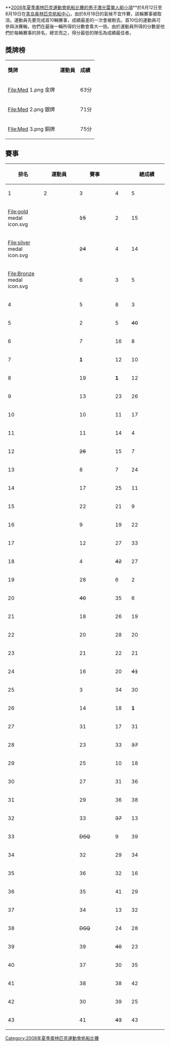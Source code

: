 **[2008年夏季奧林匹克運動會帆船比賽的男子激光雷單人艇小項](https://zh.wikipedia.org/wiki/2008年夏季奧林匹克運動會帆船比賽 "wikilink")**於8月12日至8月19日在[青岛奥林匹克帆船中心](../Page/青岛奥林匹克帆船中心.md "wikilink")，由於8月18日的氣候不宜作賽，該輪賽事被取消。運動員先要完成首10輛賽事，成績最差的一次會被刪去。首10位的運動員可參與決賽輪，他們在最後一輛所得的分數會乘大一倍。由於運動員所得的分數是他們於每輛賽事的排名，總言而之，得分最低的隊伍為成績最佳者。

## 獎牌榜

<table>
<tbody>
<tr class="odd">
<td><p><strong>獎牌</strong></p></td>
<td><p><strong>運動員</strong></p></td>
<td><p><strong>成績</strong></p></td>
</tr>
<tr class="even">
<td><p><a href="https://zh.wikipedia.org/wiki/File:Med_1.png" title="fig:File:Med 1.png"><a href="File:Med">File:Med</a> 1.png</a> 金牌</p></td>
<td></td>
<td><p>63分</p></td>
</tr>
<tr class="odd">
<td><p><a href="https://zh.wikipedia.org/wiki/File:Med_2.png" title="fig:File:Med 2.png"><a href="File:Med">File:Med</a> 2.png</a> 銀牌</p></td>
<td></td>
<td><p>71分</p></td>
</tr>
<tr class="even">
<td><p><a href="https://zh.wikipedia.org/wiki/File:Med_3.png" title="fig:File:Med 3.png"><a href="File:Med">File:Med</a> 3.png</a> 銅牌</p></td>
<td></td>
<td><p>75分</p></td>
</tr>
</tbody>
</table>

## 賽事

<table>
<colgroup>
<col style="width: 22%" />
<col style="width: 22%" />
<col style="width: 22%" />
<col style="width: 10%" />
<col style="width: 22%" />
</colgroup>
<thead>
<tr class="header">
<th><p>排名</p></th>
<th><p>運動員</p></th>
<th><p>賽事</p></th>
<th></th>
<th><p>總成績</p></th>
</tr>
</thead>
<tbody>
<tr class="odd">
<td><p>1</p></td>
<td><p>2</p></td>
<td><p>3</p></td>
<td><p>4</p></td>
<td><p>5</p></td>
</tr>
<tr class="even">
<td><p><a href="https://zh.wikipedia.org/wiki/File:gold_medal_icon.svg" title="fig:File:gold medal icon.svg"><a href="File:gold">File:gold</a> medal icon.svg</a></p></td>
<td></td>
<td><p><s>15</S></p></td>
<td><p>2</p></td>
<td><p>15</p></td>
</tr>
<tr class="odd">
<td><p><a href="https://zh.wikipedia.org/wiki/File:silver_medal_icon.svg" title="fig:File:silver medal icon.svg"><a href="File:silver">File:silver</a> medal icon.svg</a></p></td>
<td></td>
<td><p><s>24</S></p></td>
<td><p>4</p></td>
<td><p>14</p></td>
</tr>
<tr class="even">
<td><p><a href="https://zh.wikipedia.org/wiki/File:Bronze_medal_icon.svg" title="fig:File:Bronze medal icon.svg"><a href="File:Bronze">File:Bronze</a> medal icon.svg</a></p></td>
<td></td>
<td><p>6</p></td>
<td><p>3</p></td>
<td><p>5</p></td>
</tr>
<tr class="odd">
<td><p>4</p></td>
<td></td>
<td><p>5</p></td>
<td><p>8</p></td>
<td><p>3</p></td>
</tr>
<tr class="even">
<td><p>5</p></td>
<td></td>
<td><p>2</p></td>
<td><p>5</p></td>
<td><p><s>40</S></p></td>
</tr>
<tr class="odd">
<td><p>6</p></td>
<td></td>
<td><p>7</p></td>
<td><p>16</p></td>
<td><p>8</p></td>
</tr>
<tr class="even">
<td><p>7</p></td>
<td></td>
<td><p><strong>1</strong></p></td>
<td><p>12</p></td>
<td><p>10</p></td>
</tr>
<tr class="odd">
<td><p>8</p></td>
<td></td>
<td><p>19</p></td>
<td><p><strong>1</strong></p></td>
<td><p>12</p></td>
</tr>
<tr class="even">
<td><p>9</p></td>
<td></td>
<td><p>13</p></td>
<td><p>23</p></td>
<td><p>26</p></td>
</tr>
<tr class="odd">
<td><p>10</p></td>
<td></td>
<td><p>10</p></td>
<td><p>11</p></td>
<td><p>17</p></td>
</tr>
<tr class="even">
<td><p>11</p></td>
<td></td>
<td><p>11</p></td>
<td><p>14</p></td>
<td><p>4</p></td>
</tr>
<tr class="odd">
<td><p>12</p></td>
<td></td>
<td><p><s>26</S></p></td>
<td><p>15</p></td>
<td><p>7</p></td>
</tr>
<tr class="even">
<td><p>13</p></td>
<td></td>
<td><p>8</p></td>
<td><p>7</p></td>
<td><p>24</p></td>
</tr>
<tr class="odd">
<td><p>14</p></td>
<td></td>
<td><p>17</p></td>
<td><p>25</p></td>
<td><p>11</p></td>
</tr>
<tr class="even">
<td><p>15</p></td>
<td></td>
<td><p>22</p></td>
<td><p>21</p></td>
<td><p>9</p></td>
</tr>
<tr class="odd">
<td><p>16</p></td>
<td></td>
<td><p>9</p></td>
<td><p>19</p></td>
<td><p>22</p></td>
</tr>
<tr class="even">
<td><p>17</p></td>
<td></td>
<td><p>12</p></td>
<td><p>27</p></td>
<td><p>33</p></td>
</tr>
<tr class="odd">
<td><p>18</p></td>
<td></td>
<td><p>4</p></td>
<td><p><s>42</S></p></td>
<td><p>27</p></td>
</tr>
<tr class="even">
<td><p>19</p></td>
<td></td>
<td><p>28</p></td>
<td><p>6</p></td>
<td><p>2</p></td>
</tr>
<tr class="odd">
<td><p>20</p></td>
<td></td>
<td><p><s>40</S></p></td>
<td><p>35</p></td>
<td><p>6</p></td>
</tr>
<tr class="even">
<td><p>21</p></td>
<td></td>
<td><p>18</p></td>
<td><p>26</p></td>
<td><p>19</p></td>
</tr>
<tr class="odd">
<td><p>22</p></td>
<td></td>
<td><p>20</p></td>
<td><p>28</p></td>
<td><p>20</p></td>
</tr>
<tr class="even">
<td><p>23</p></td>
<td></td>
<td><p>21</p></td>
<td><p>22</p></td>
<td><p>21</p></td>
</tr>
<tr class="odd">
<td><p>24</p></td>
<td></td>
<td><p>16</p></td>
<td><p>20</p></td>
<td><p><s>41</S></p></td>
</tr>
<tr class="even">
<td><p>25</p></td>
<td></td>
<td><p>3</p></td>
<td><p>34</p></td>
<td><p>30</p></td>
</tr>
<tr class="odd">
<td><p>26</p></td>
<td></td>
<td><p>14</p></td>
<td><p>18</p></td>
<td><p><strong>1</strong></p></td>
</tr>
<tr class="even">
<td><p>27</p></td>
<td></td>
<td><p>31</p></td>
<td><p>17</p></td>
<td><p>31</p></td>
</tr>
<tr class="odd">
<td><p>28</p></td>
<td></td>
<td><p>23</p></td>
<td><p>33</p></td>
<td><p><s>37</S></p></td>
</tr>
<tr class="even">
<td><p>29</p></td>
<td></td>
<td><p>25</p></td>
<td><p>10</p></td>
<td><p>18</p></td>
</tr>
<tr class="odd">
<td><p>30</p></td>
<td></td>
<td><p>27</p></td>
<td><p>31</p></td>
<td><p>36</p></td>
</tr>
<tr class="even">
<td><p>31</p></td>
<td></td>
<td><p>29</p></td>
<td><p>36</p></td>
<td><p>38</p></td>
</tr>
<tr class="odd">
<td><p>32</p></td>
<td></td>
<td><p>33</p></td>
<td><p><s>37</S></p></td>
<td><p>13</p></td>
</tr>
<tr class="even">
<td><p>33</p></td>
<td></td>
<td><p><s>DSQ</S></p></td>
<td><p>9</p></td>
<td><p>39</p></td>
</tr>
<tr class="odd">
<td><p>34</p></td>
<td></td>
<td><p>32</p></td>
<td><p>29</p></td>
<td><p>34</p></td>
</tr>
<tr class="even">
<td><p>35</p></td>
<td></td>
<td><p>36</p></td>
<td><p>32</p></td>
<td><p>16</p></td>
</tr>
<tr class="odd">
<td><p>36</p></td>
<td></td>
<td><p>35</p></td>
<td><p>41</p></td>
<td><p>29</p></td>
</tr>
<tr class="even">
<td><p>37</p></td>
<td></td>
<td><p>34</p></td>
<td><p>13</p></td>
<td><p>32</p></td>
</tr>
<tr class="odd">
<td><p>38</p></td>
<td></td>
<td><p><s>DSQ</S></p></td>
<td><p>24</p></td>
<td><p>28</p></td>
</tr>
<tr class="even">
<td><p>39</p></td>
<td></td>
<td><p>39</p></td>
<td><p><s>40</S></p></td>
<td><p>23</p></td>
</tr>
<tr class="odd">
<td><p>40</p></td>
<td></td>
<td><p>37</p></td>
<td><p>30</p></td>
<td><p>35</p></td>
</tr>
<tr class="even">
<td><p>41</p></td>
<td></td>
<td><p>38</p></td>
<td><p>38</p></td>
<td><p>42</p></td>
</tr>
<tr class="odd">
<td><p>42</p></td>
<td></td>
<td><p>30</p></td>
<td><p>39</p></td>
<td><p>25</p></td>
</tr>
<tr class="even">
<td><p>43</p></td>
<td></td>
<td><p>41</p></td>
<td><p><s>43</S></p></td>
<td><p>43</p></td>
</tr>
</tbody>
</table>

[Category:2008年夏季奧林匹克運動會帆船比賽](https://zh.wikipedia.org/wiki/Category:2008年夏季奧林匹克運動會帆船比賽 "wikilink")